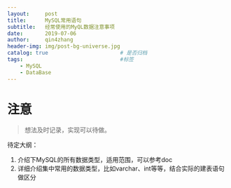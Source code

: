 ```yaml
---
layout:     post
title:      MySQL常用语句
subtitle:   经常使用的MyQL数据注意事项
date:       2019-07-06
author:     qin4zhang
header-img: img/post-bg-universe.jpg 
catalog: true 						# 是否归档
tags:								#标签
    - MySQL
    - DataBase
---
```

# 注意
> 想法及时记录，实现可以待做。

待定大纲：
1. 介绍下MySQL的所有数据类型，适用范围，可以参考doc
2. 详细介绍集中常用的数据类型，比如varchar、int等等，结合实际的建表语句做区分